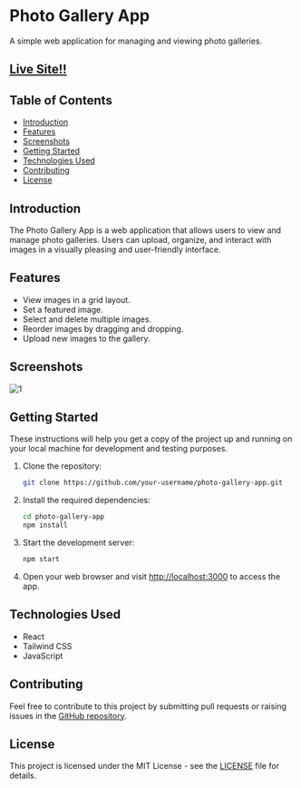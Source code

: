 # Photo Gallery App

A simple web application for managing and viewing photo galleries.

## [Live Site!!](https://ollyo-gallery-jayed.netlify.app/)

## Table of Contents

- [Introduction](#introduction)
- [Features](#features)
- [Screenshots](#screenshots)
- [Getting Started](#getting-started)
- [Technologies Used](#technologies-used)
- [Contributing](#contributing)
- [License](#license)

## Introduction

The Photo Gallery App is a web application that allows users to view and manage photo galleries. Users can upload, organize, and interact with images in a visually pleasing and user-friendly interface.

## Features

- View images in a grid layout.
- Set a featured image.
- Select and delete multiple images.
- Reorder images by dragging and dropping.
- Upload new images to the gallery.

## Screenshots

![1](https://github.com/jayeeed/Ollyo-Gallery/assets/137998593/2e4e1263-a247-4de3-a065-5371aacaf1a4)


## Getting Started

These instructions will help you get a copy of the project up and running on your local machine for development and testing purposes.

1. Clone the repository:

   ```bash
   git clone https://github.com/your-username/photo-gallery-app.git
   ```

2. Install the required dependencies:

   ```bash
   cd photo-gallery-app
   npm install
   ```

3. Start the development server:

   ```bash
   npm start
   ```

4. Open your web browser and visit [http://localhost:3000](http://localhost:3000) to access the app.


## Technologies Used

- React
- Tailwind CSS
- JavaScript

## Contributing

Feel free to contribute to this project by submitting pull requests or raising issues in the [GitHub repository](https://github.com/jayeeed/Ollyo-Gallery).

## License

This project is licensed under the MIT License - see the [LICENSE](https://github.com/jayeeed/Ollyo-Gallery/blob/main/LICENSE) file for details.
